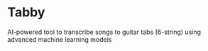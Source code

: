 # Tabby
AI-powered tool to transcribe songs to guitar tabs (6-string) using advanced machine learning models
